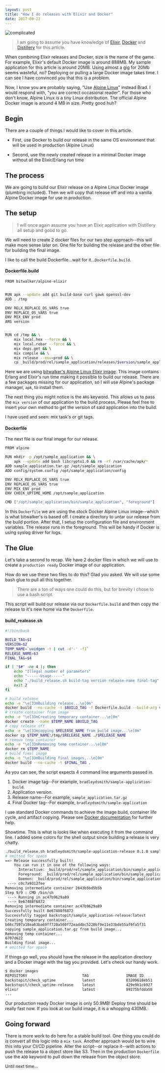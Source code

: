 ```yaml
---
layout: post
title: "How I do releases with Elixir and Docker"
date: 2017-09-22
---
```


![complicated](/images/rubenvent1.jpg)



> I am going to assume you have knowledge of [Elixir](https://elixir-lang.org/), [Docker](https://www.docker.com/) and [Distillery](https://hexdocs.pm/distillery/getting-started.html) for this article.


When combining Elixir releases and Docker, size is the name of the game.  For example, Elixir's default Docker image is around 888MB.  My sample application for this article is around 20MB.  Using almost a gig for 20Mb seems wasteful, no?  Deploying or pulling a large Docker image takes time.  I can see I have convinced you that this is a problem.

Now, I know you are probably saying, "Use [Alpine Linux](https://alpinelinux.org/)" instead Brad.  I would respond with, "you are correct occasional reader".  For those who don't know, Alpine Linux is a tiny Linux distribution.  The official Alpine Docker image is around 4 MB in size.  Pretty good huh? 

## Begin

There are a couple of things I would like to cover in this article.

* First, use Docker to build our release in the same OS environment that will be used in production (Alpine Linux)

* Second, use the newly created release in a minimal Docker image without all the Elixir/Erlang run time


## The process

We are going to build our Elixir release on a Alpine Linux Docker image (plumbing included).  Then we will copy that release off and into a vanilla Alpine Docker image for use in production.


## The setup

> I will once again assume you have an Elixir application with Distillery all setup and good to go.  


We will need to create 2 docker files for our two step approach--this will make more sense later on.  One file for building the release and the other file for building the final image.

I like to call the build Dockerfile...wait for it...`Dockerfile.build`. 


#### Dockerfile.build

```bash
FROM bitwalker/alpine-elixir


RUN apk --update add git build-base curl gawk openssl-dev
ADD . /tmp

ENV RELX_REPLACE_OS_VARS true
ENV REPLACE_OS_VARS true
ENV MIX_ENV prod
ARG version


RUN cd /tmp && \
    mix local.hex --force && \
    mix local.rebar --force && \
    mix deps.get && \
    mix compile && \
    mix release --env=prod && \
    cp _build/prod/rel/sample_application/releases/$version/sample_application.tar.gz /tmp/
```

Here we are using [bitwalker's Alpine Linux Elixir image](https://github.com/bitwalker/alpine-elixir).  This image contains Erlang and Elixir's run time making it possible to build our release.  There are a few packages missing for our application, so I will use Alpine's package manager, `apk`, to install them.

The next thing you might notice is the `ARG` keyword.  This allows us to pass the `mix version` of our application to the build process.   Please feel free to insert your own method to get the version of said application into the build.

I have used and seen: mix task's or git tags.


#### Dockerfile

The next file is our final image for our release.

```bash
FROM alpine

RUN mkdir -p /opt/sample_application && \
    apk --update add bash libcrypto1.0 && rm -rf /var/cache/apk/*
ADD sample_application.tar.gz /opt/sample_application
ADD config/system.config /opt/sample_application/config

ENV RELX_REPLACE_OS_VARS true
ENV REPLACE_OS_VARS true
ENV MIX_ENV prod
ENV CHECK_UPTIME_HOME /opt/sample_application

CMD ["/opt/sample_application/bin/sample_application", "foreground"]
```

In this `Dockerfile` we are using the stock Docker Alpine Linux image--which is what bitwalker's is based off.  I create a directory to untar our release from the build portion.  After that, I setup the configuration file and environment variables.
The release runs in the foreground.  This will be handy if Docker is using syslog driver for logs.

## The Glue

Let's take a second to recap.  We have 2 docker files in which we will use to create a `production ready` Docker image of our application.

How do we use these two files to do this?  Glad you asked.  We will use some bash glue to pull all this together.

>  There are a ton of ways one could do this, but for brevity I chose to use a bash script.  

This script will build our release via our `Dockerfile.build` and then copy the release to it's new home via the `Dockerfile`.


#### build_realease.sh

```bash
#!/bin/bash

BUILD_TAG=$1
VERSION=$2
TEMP_NAME=`uuidgen -t | cut -d'-' -f1`
RELEASE_NAME=$3
FINAL_TAG=$4

if [ "$#" -ne 4 ]; then
	echo "Illegal number of parameters"
	echo "------Usage-----"
	echo "./build_release.sh build-tag version release-name final-tag"
	exit 2
fi

# build release
echo -e "\e[33mBuilding release...\e[0m"
docker build --no-cache -t $BUILD_TAG -f Dockerfile.build --build-arg version=$VERSION .
# create container from image
echo -e "\e[33mCreating temporary container...\e[0m"
docker create --name $TEMP_NAME $BUILD_TAG
# copy release off
echo -e "\e[33mcopying $RELEASE_NAME from build image...\e[0m"
docker cp $TEMP_NAME:/tmp/$RELEASE_NAME ./$RELEASE_NAME
# remove temp container
echo -e "\e[33mRemoving temp container...\e[0m"
docker rm $TEMP_NAME 
# build final image
echo -e "\e[33mBuilding final images...\e[0m"
docker build --no-cache -t $FINAL_TAG .
```

As you can see, the script expects 4 command line arguments passed in.

1. Docker image tag--For example, `bradleydsmith/sample-application-build`.
2. Application version.
3. Release name--For example, `sample_application.tar.gz` 
4. Final Docker tag--For example, `bradleydsmith/sample-application`

I use standard Docker commands to achieve the image build, container life cycle, and artifact copying.  Please see [Docker documentation](https://docs.docker.com/) for further help.

Showtime.  This is what is looks like when executing it from the command line.  I added some colors for the shell output since building a release is very chatty.

```bash
./build_release.sh bradleydsmith/sample-application-release 0.1.0 sample_application.tar.gz bradleydsmith/sample-application
# omitted for space
==> Release successfully built!
    You can run it in one of the following ways:
      Interactive: _build/prod/rel/sample_application/bin/sample_application console
      Foreground: _build/prod/rel/sample_application/bin/sample_application foreground
      Daemon: _build/prod/rel/sample_application/bin/sample_application start
 ---> c0c7a9312fee
Removing intermediate container 2643b5bd5b5b
Step 9/9 : CMD /bin/sh
 ---> Running in ac47b9629a89
 ---> 8e67488f6872
Removing intermediate container ac47b9629a89
Successfully built 8e67488f6872
Successfully tagged backstopit/sample_application-release:latest
Creating temporary container...
b66c7597a18ea63ba69ff720a560f72ead4bc5220bf9e11e33bde55af9fa5f31
copying sample_application.tar.gz from build image...
Removing temp container...
6707d622
Building final image...
# omitted for space
```

If things go well, you should have the release in the application directory and a Docker image with the tag you provided.  Let's check our handy work.

```bash
$ docker images
REPOSITORY                         TAG                 IMAGE ID            CREATED             SIZE
backstopit/check_uptime            latest              03209618eb51        10 hours ago        50.9MB
backstopit/check_uptime-release    latest              429e9b1c6927        10 hours ago        430MB
elixir                             latest              99275bfdda58        3 days ago          888MB
...

```

Our production ready Docker image is only 50.9MB!  Deploy time should be really fast now.  If you look at our build image, it is a whopping 430MB.


## Going forward

There is more work to do here for a stable build tool.  One thing you could do is convert all this logic into a `mix task`.
Another approach would be to wire this into your CI/CD pipeline. Alter the script--or replace it--with actions to push the release to a object store like S3.  Then in the production `Dockerfile` use the `ADD` keyword to pull down the release from the object store.  

Until next time...
